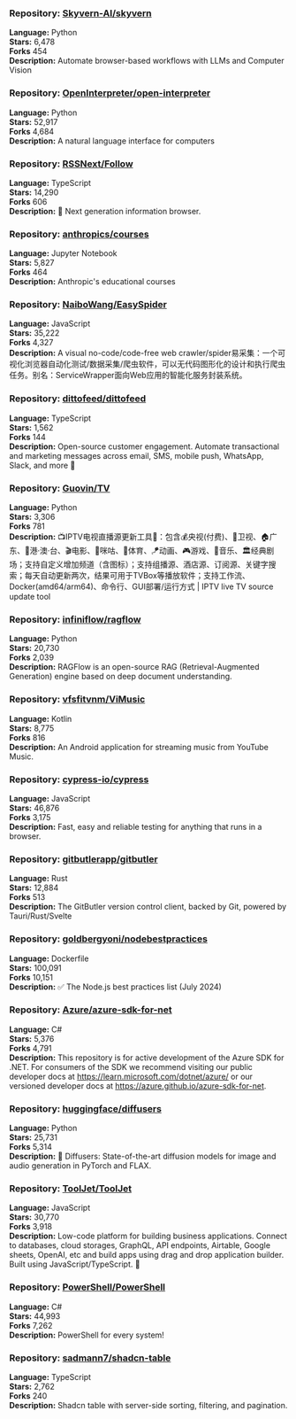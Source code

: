 ### **Repository:** [Skyvern-AI/skyvern](https://github.com/Skyvern-AI/skyvern)  

**Language:** Python  
**Stars:** 6,478  
**Forks** 454  
**Description:** Automate browser-based workflows with LLMs and Computer Vision  

### **Repository:** [OpenInterpreter/open-interpreter](https://github.com/OpenInterpreter/open-interpreter)  

**Language:** Python  
**Stars:** 52,917  
**Forks** 4,684  
**Description:** A natural language interface for computers  

### **Repository:** [RSSNext/Follow](https://github.com/RSSNext/Follow)  

**Language:** TypeScript  
**Stars:** 14,290  
**Forks** 606  
**Description:** 🧡 Next generation information browser.  

### **Repository:** [anthropics/courses](https://github.com/anthropics/courses)  

**Language:** Jupyter Notebook  
**Stars:** 5,827  
**Forks** 464  
**Description:** Anthropic's educational courses  

### **Repository:** [NaiboWang/EasySpider](https://github.com/NaiboWang/EasySpider)  

**Language:** JavaScript  
**Stars:** 35,222  
**Forks** 4,327  
**Description:** A visual no-code/code-free web crawler/spider易采集：一个可视化浏览器自动化测试/数据采集/爬虫软件，可以无代码图形化的设计和执行爬虫任务。别名：ServiceWrapper面向Web应用的智能化服务封装系统。  

### **Repository:** [dittofeed/dittofeed](https://github.com/dittofeed/dittofeed)  

**Language:** TypeScript  
**Stars:** 1,562  
**Forks** 144  
**Description:** Open-source customer engagement. Automate transactional and marketing messages across email, SMS, mobile push, WhatsApp, Slack, and more 📨  

### **Repository:** [Guovin/TV](https://github.com/Guovin/TV)  

**Language:** Python  
**Stars:** 3,306  
**Forks** 781  
**Description:** 📺IPTV电视直播源更新工具🚀：包含💰央视(付费)、📡卫视、🏠广东、🌊港·澳·台、🎬电影、🎥咪咕、🏀体育、🪁动画、🎮游戏、🎵音乐、🏛经典剧场；支持自定义增加频道（含图标）；支持组播源、酒店源、订阅源、关键字搜索；每天自动更新两次，结果可用于TVBox等播放软件；支持工作流、Docker(amd64/arm64)、命令行、GUI部署/运行方式 | IPTV live TV source update tool  

### **Repository:** [infiniflow/ragflow](https://github.com/infiniflow/ragflow)  

**Language:** Python  
**Stars:** 20,730  
**Forks** 2,039  
**Description:** RAGFlow is an open-source RAG (Retrieval-Augmented Generation) engine based on deep document understanding.  

### **Repository:** [vfsfitvnm/ViMusic](https://github.com/vfsfitvnm/ViMusic)  

**Language:** Kotlin  
**Stars:** 8,775  
**Forks** 816  
**Description:** An Android application for streaming music from YouTube Music.  

### **Repository:** [cypress-io/cypress](https://github.com/cypress-io/cypress)  

**Language:** JavaScript  
**Stars:** 46,876  
**Forks** 3,175  
**Description:** Fast, easy and reliable testing for anything that runs in a browser.  

### **Repository:** [gitbutlerapp/gitbutler](https://github.com/gitbutlerapp/gitbutler)  

**Language:** Rust  
**Stars:** 12,884  
**Forks** 513  
**Description:** The GitButler version control client, backed by Git, powered by Tauri/Rust/Svelte  

### **Repository:** [goldbergyoni/nodebestpractices](https://github.com/goldbergyoni/nodebestpractices)  

**Language:** Dockerfile  
**Stars:** 100,091  
**Forks** 10,151  
**Description:** ✅ The Node.js best practices list (July 2024)  

### **Repository:** [Azure/azure-sdk-for-net](https://github.com/Azure/azure-sdk-for-net)  

**Language:** C#  
**Stars:** 5,376  
**Forks** 4,791  
**Description:** This repository is for active development of the Azure SDK for .NET. For consumers of the SDK we recommend visiting our public developer docs at https://learn.microsoft.com/dotnet/azure/ or our versioned developer docs at https://azure.github.io/azure-sdk-for-net.  

### **Repository:** [huggingface/diffusers](https://github.com/huggingface/diffusers)  

**Language:** Python  
**Stars:** 25,731  
**Forks** 5,314  
**Description:** 🤗 Diffusers: State-of-the-art diffusion models for image and audio generation in PyTorch and FLAX.  

### **Repository:** [ToolJet/ToolJet](https://github.com/ToolJet/ToolJet)  

**Language:** JavaScript  
**Stars:** 30,770  
**Forks** 3,918  
**Description:** Low-code platform for building business applications. Connect to databases, cloud storages, GraphQL, API endpoints, Airtable, Google sheets, OpenAI, etc and build apps using drag and drop application builder. Built using JavaScript/TypeScript. 🚀  

### **Repository:** [PowerShell/PowerShell](https://github.com/PowerShell/PowerShell)  

**Language:** C#  
**Stars:** 44,993  
**Forks** 7,262  
**Description:** PowerShell for every system!  

### **Repository:** [sadmann7/shadcn-table](https://github.com/sadmann7/shadcn-table)  

**Language:** TypeScript  
**Stars:** 2,762  
**Forks** 240  
**Description:** Shadcn table with server-side sorting, filtering, and pagination.  

